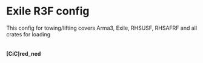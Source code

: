 # Exile R3F config

This config for towing/lifting covers Arma3, Exile, RHSUSF, RHSAFRF and all crates for loading<br>
<br><br>
<b>[CiC]red_ned</b>